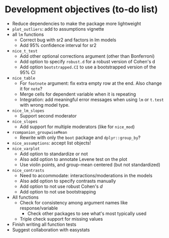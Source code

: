 # Development objectives (to-do list)

-   Reduce dependencies to make the package more lightweight
-   `plot_outliers`: add to assumptions vignette
-   all `lm` functions
    -   Correct bug with sr2 and factors in lm models
    -   Add 95% confidence interval for sr2
-   `nice_t_test`
    -   Add other optional corrections argument (other than Bonferroni)
    -   Add option to specify `robust.d` for a robust version of Cohen's d
    -   Add option `bootstrapped.CI` to use a bootstrapped version of the 95% CI
-   `nice_table`
    -   For `footnote` argument: fix extra empty row at the end. Also change it for `note`?
    -   Merge cells for dependent variable when it is repeating
    -   Integration: add meaningful error messages when using `lm` or `t.test` with wrong model type.
-   `nice_lm_slopes`
    -   Support second moderator
-   `nice_slopes`
    -   Add support for multiple moderators (like for `nice_mod`)
-   `rcompanion_groupwiseMean`
    -   Rewrite with only the `boot` package and `dplyr::group_by`?
-   `nice_assumptions`: accept list objects!
-   `nice_varplot`
    -   Add option to standardize or not
    -   Also add option to annotate Levene test on the plot
    -   Use violin points, and group-mean centered (but not standardized)
-   `nice_contrasts`
    -   Need to accommodate: interactions/moderations in the models
    -   Also add option to specify contrasts manually
    -   Add option to not use robust Cohen's *d*
    -   Add option to not use bootstrapping
-   All functions
    -   Check for consistency among argument names like response/variable
        -   Check other packages to see what's most typically used
    -   Triple check support for missing values
-   Finish writing all function tests
-   Suggest collaboration with easystats
